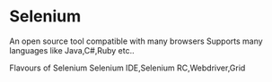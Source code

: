 # Selenium
An open source tool
compatible with many browsers
Supports many languages like Java,C#,Ruby etc..

Flavours of Selenium
Selenium IDE,Selenium RC,Webdriver,Grid
